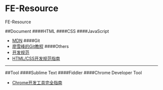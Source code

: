 # FE-Resource
FE-Resource


##Document
####HTML
####CSS
####JavaScript
* [MDN](https://developer.mozilla.org/zh-CN/docs/Web/JavaScript)
####Git
* [廖雪峰的Git教程](http://www.liaoxuefeng.com/wiki/0013739516305929606dd18361248578c67b8067c8c017b000/)
####Others
* [开发规范](http://alloyteam.github.io/CodeGuide/)
* [HTML/CSS开发规范指南](https://github.com/doyoe/html-css-guide)

---
##Tool
####Sublime Text
####Fiddler
####Chrome Developer Tool
* [Chrome开发工具完全指南](https://www.zhihu.com/question/34682699/answer/81858413?)

